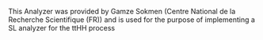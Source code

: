 This Analyzer was provided by Gamze Sokmen (Centre National de la Recherche Scientifique (FR)) and is used for the purpose of implementing a SL analyzer for the ttHH process
